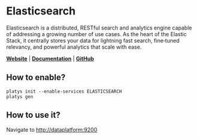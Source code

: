# Elasticsearch

Elasticsearch is a distributed, RESTful search and analytics engine capable of addressing a growing number of use cases. As the heart of the Elastic Stack, it centrally stores your data for lightning fast search, fine‑tuned relevancy, and powerful analytics that scale with ease. 

**[Website](https://www.elastic.co/elasticsearch/)** | **[Documentation](https://www.elastic.co/guide/en/elasticsearch/reference/current/index.html)** | **[GitHub](https://github.com/elastic/elasticsearch)**

## How to enable?

```
platys init --enable-services ELASTICSEARCH
platys gen
```

## How to use it?

Navigate to <http://dataplatform:9200>